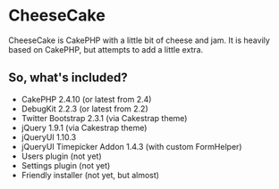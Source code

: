 CheeseCake
==========

CheeseCake is CakePHP with a little bit of cheese and jam.  It is heavily based on CakePHP, but
attempts to add a little extra.

So, what's included?
--------------------

* CakePHP 2.4.10 (or latest from 2.4)
* DebugKit 2.2.3 (or latest from 2.2)
* Twitter Bootstrap 2.3.1 (via Cakestrap theme)
* jQuery 1.9.1 (via Cakestrap theme)
* jQueryUI 1.10.3 
* jQueryUI Timepicker Addon 1.4.3 (with custom FormHelper)
* Users plugin (not yet)
* Settings plugin (not yet)
* Friendly installer (not yet, but almost)
